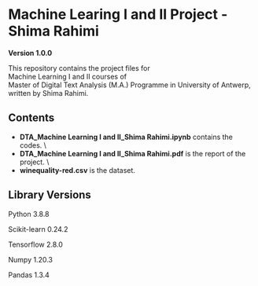 # Machine Learing I and II Project - Shima Rahimi

**Version 1.0.0**

This repository contains the project files for \
Machine Learning I and II courses of \
Master of Digital Text Analysis (M.A.) 
Programme in University of Antwerp, \
written by Shima Rahimi.

## Contents
- **DTA_Machine Learning I and II_Shima Rahimi.ipynb** contains the codes. \
- **DTA_Machine Learning I and II_Shima Rahimi.pdf** is the report of the project. \
- **winequality-red.csv** is the dataset.

## Library Versions
Python 3.8.8

Scikit-learn 0.24.2

Tensorflow 2.8.0

Numpy 1.20.3

Pandas 1.3.4	




